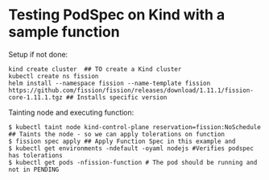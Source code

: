 # Testing PodSpec on Kind with a sample function

Setup if not done:
```
kind create cluster  ## TO create a Kind cluster
kubectl create ns fission 
helm install --namespace fission --name-template fission https://github.com/fission/fission/releases/download/1.11.1/fission-core-1.11.1.tgz ## Installs specific version
```

Tainting node and executing function:

```
$ kubectl taint node kind-control-plane reservation=fission:NoSchedule ## Taints the node - so we can apply tolerations on function
$ fission spec apply ## Apply Function Spec in this example and 
$ kubectl get environments -ndefault -oyaml nodejs #Verifies podspec has tolerations
$ kubectl get pods -nfission-function # The pod should be running and not in PENDING
```
